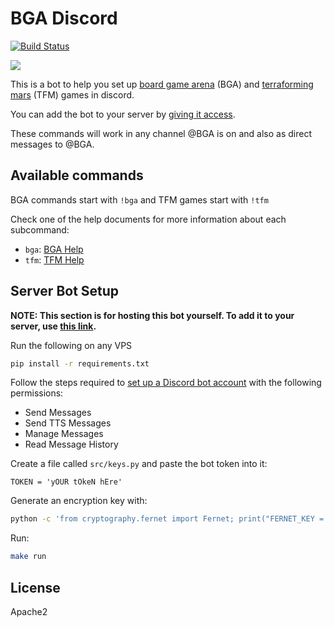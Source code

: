 # BGA Discord

[![Build Status](https://travis-ci.com/pocc/bga_discord.svg?branch=master)](https://travis-ci.com/pocc/bga_discord)

![](https://i.imgur.com/KgvqoU0.png)

This is a bot to help you set up [board game arena](https://boardgamearena.com) (BGA)
and [terraforming mars](https://github.com/bafolts/terraforming-mars) (TFM) games in discord.

You can add the bot to your server by [giving it access](https://discord.com/api/oauth2/authorize?client_id=711844812424216598&permissions=79872&scope=bot).

These commands will work in any channel @BGA is on and also as direct messages to @BGA.

## Available commands

BGA commands start with `!bga` and TFM games start with `!tfm`

Check one of the help documents for more information about each subcommand:

* `bga`: [BGA Help](src/docs/bga_help_msg.md)
* `tfm`: [TFM Help](src/docs/tfm_help_msg.md)

## Server Bot Setup

**NOTE: This section is for hosting this bot yourself. To add it to your server, use [this link](https://discord.com/api/oauth2/authorize?client_id=711844812424216598&permissions=79872&scope=bot).**

Run the following on any VPS

```bash
pip install -r requirements.txt
```

Follow the steps required to [set up a Discord bot account](https://discordpy.readthedocs.io/en/latest/discord.html) with the following permissions:

- Send Messages
- Send TTS Messages
- Manage Messages
- Read Message History

Create a file called `src/keys.py` and paste the bot token into it:

```
TOKEN = 'yOUR tOkeN hEre'
```

Generate an encryption key with:

```bash
python -c 'from cryptography.fernet import Fernet; print("FERNET_KEY = %s" % Fernet.generate_key())' >> keys.py
```

Run:

```bash
make run
```

## License

Apache2
